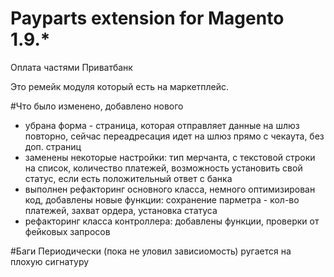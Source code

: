 # Payparts extension for Magento 1.9.*
Оплата частями Приватбанк

Это ремейк модуля который есть на маркетплейс.

#Что было изменено, добавлено нового
- убрана форма - страница, которая отправляет данные на шлюз повторно, сейчас переадресация идет на шлюз прямо с чекаута, без доп. страниц
- заменены некоторые настройки: тип мерчанта, с текстовой строки на список, количество платежей, возможность установить свой статус, 
если есть положительный ответ с банка
- выполнен рефакторинг основного класса, немного оптимизирован код, добавлены новые функции: сохранение парметра - кол-во платежей, 
захват ордера, установка статуса
- рефакторинг класса контроллера: добавлены функции, проверки от фейковых запросов


#Баги
Периодически (пока не уловил зависиомость) ругается на плохую сигнатуру
